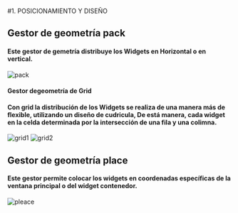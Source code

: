 #1. POSICIONAMIENTO Y DISEÑO
## Gestor de geometría pack 
#### Este gestor de gemetría distribuye los Widgets en Horizontal o en vertical.
![pack](pack.png "pack")
#### Gestor degeometría de Grid
#### Con grid la distribución de los Widgets se realiza de una manera más de flexible, utilizando un diseño de cudricula, De está manera, cada widget en la celda determinada por la intersección de una fila y una colimna.
![grid1](grid1.png "grid1")
![grid2](grid2.png "grid2")
## Gestor de geometría place
#### Este gestor permite colocar los widgets en coordenadas específicas de la ventana principal o del widget contenedor.
![pleace](pleace.png "pleace")